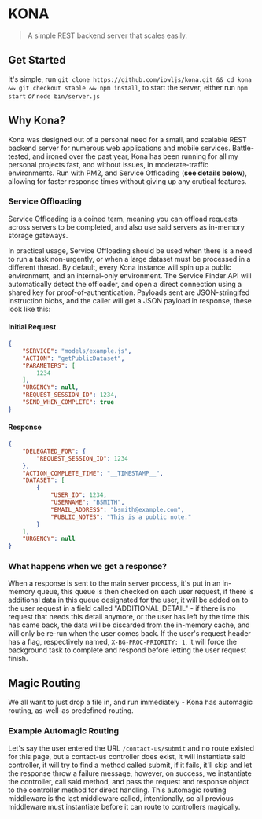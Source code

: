 # KONA

> A simple REST backend server that scales easily.

## Get Started

It's simple, run `git clone https://github.com/iowljs/kona.git && cd kona && git checkout stable && npm install`, to start the server, either run `npm start` *or* `node bin/server.js`

## Why Kona?

Kona was designed out of a personal need for a small, and scalable REST backend server for numerous web applications and mobile services. Battle-tested, and ironed over the past year, Kona has been running for all my personal projects fast, and without issues, in moderate-traffic environments. Run with PM2, and Service Offloading (**see details below**), allowing for faster response times without giving up any crutical features.

### Service Offloading

Service Offloading is a coined term, meaning you can offload requests across servers to be completed, and also use said servers as in-memory storage gateways.

In practical usage, Service Offloading should be used when there is a need to run a task non-urgently, or when a large dataset must be processed in a different thread. By default, every Kona instance will spin up a public environment, and an internal-only environment. The Service Finder API will automatically detect the offloader, and open a direct connection using a shared key for proof-of-authentication. Payloads sent are JSON-stringifed instruction blobs, and the caller will get a JSON payload in response, these look like this:

#### Initial Request

```json
{
    "SERVICE": "models/example.js",
    "ACTION": "getPublicDataset",
    "PARAMETERS": [
        1234
    ],
    "URGENCY": null,
    "REQUEST_SESSION_ID": 1234,
    "SEND_WHEN_COMPLETE": true
}
```

#### Response

```json
{
    "DELEGATED_FOR": {
        "REQUEST_SESSION_ID": 1234
    },
    "ACTION_COMPLETE_TIME": "__TIMESTAMP__",
    "DATASET": [
        {
            "USER_ID": 1234,
            "USERNAME": "BSMITH",
            "EMAIL_ADDRESS": "bsmith@example.com",
            "PUBLIC_NOTES": "This is a public note."
        }
    ],
    "URGENCY": null
}
```

### What happens when we get a response?

When a response is sent to the main server process, it's put in an in-memory queue, this queue is then checked on each user request, if there is additional data in this queue designated for the user, it will be added on to the user request in a field called "ADDITIONAL_DETAIL" - if there is no request that needs this detail anymore, or the user has left by the time this has came back, the data will be discarded from the in-memory cache, and will only be re-run when the user comes back. If the user's request header has a flag, respectively named, `X-BG-PROC-PRIORITY: 1`, it will force the background task to complete and respond before letting the user request finish.

## Magic Routing

We all want to just drop a file in, and run immediately - Kona has automagic routing, as-well-as predefined routing.

### Example Automagic Routing

Let's say the user entered the URL `/contact-us/submit` and no route existed for this page, but a contact-us controller does exist, it will instantiate said controller, it will try to find a method called submit, if it fails, it'll skip and let the response throw a failure message, however, on success, we instantiate the controller, call said method, and pass the request and response object to the controller method for direct handling. This automagic routing middleware is the last middleware called, intentionally, so all previous middleware must instantiate before it can route to controllers magically.